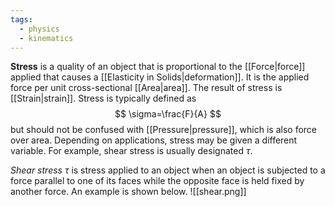 ```yaml
---
tags:
  - physics
  - kinematics
---
```

**Stress** is a quality of an object that is proportional to the [[Force|force]] applied that causes a [[Elasticity in Solids|deformation]]. It is the applied force per unit cross-sectional [[Area|area]]. The result of stress is [[Strain|strain]]. Stress is typically defined as
$$
\sigma=\frac{F}{A}
$$
but should not be confused with [[Pressure|pressure]], which is also force over area. Depending on applications, stress may be given a different variable. For example, shear stress is usually designated $\tau$. 

*Shear stress* $\tau$ is stress applied to an object when an object is subjected to a force parallel to one of  its faces while the opposite face is held fixed by another force. An example is shown below.
![[shear.png]]
